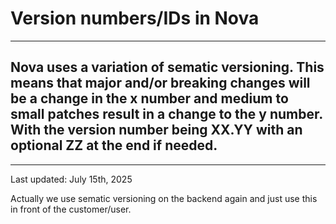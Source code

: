 # Version numbers/IDs in Nova
---
## Nova uses a variation of sematic versioning. This means that major and/or breaking changes will be a change in the x number and medium to small patches result in a change to the y number. With the version number being XX.YY with an optional ZZ at the end if needed.
---
Last updated: July 15th, 2025

Actually we use sematic versioning on the backend again and just use this in front of the customer/user.